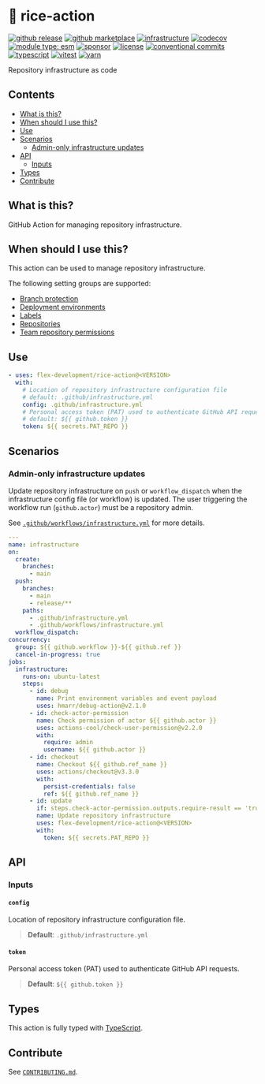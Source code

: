 # :rice: rice-action

[![github release](https://img.shields.io/github/release/flex-development/rice-action.svg?logo=github)](https://github.com/flex-development/rice-action/releases/latest)
[![github marketplace](https://img.shields.io/badge/marketplace-rice--action-blue?logo=github)](https://github.com/marketplace/actions/rice-action)
[![infrastructure](https://github.com/flex-development/rice-action/actions/workflows/infrastructure.yml/badge.svg)](https://github.com/flex-development/rice-action/actions/workflows/infrastructure.yml)
[![codecov](https://codecov.io/gh/flex-development/rice-action/branch/main/graph/badge.svg?token=rtL6IuEtDK)](https://codecov.io/gh/flex-development/rice-action)
[![module type: esm](https://img.shields.io/badge/module%20type-esm-brightgreen)](https://github.com/voxpelli/badges-cjs-esm)
[![sponsor](https://img.shields.io/badge/sponsor-flex--development-blue.svg?logo=github)](https://github.com/sponsors/flex-development)
[![license](https://img.shields.io/github/license/flex-development/rice-action.svg)](LICENSE.md)
[![conventional commits](https://img.shields.io/badge/-conventional%20commits-fe5196?logo=conventional-commits&logoColor=ffffff)](https://conventionalcommits.org/)
[![typescript](https://img.shields.io/badge/-typescript-3178c6?logo=typescript&logoColor=ffffff)](https://typescriptlang.org/)
[![vitest](https://img.shields.io/badge/-vitest-6e9f18?style=flat&logo=vitest&logoColor=ffffff)](https://vitest.dev/)
[![yarn](https://img.shields.io/badge/-yarn-2c8ebb?style=flat&logo=yarn&logoColor=ffffff)](https://yarnpkg.com/)

Repository infrastructure as code

## Contents

- [What is this?](#what-is-this)
- [When should I use this?](#when-should-i-use-this)
- [Use](#use)
- [Scenarios](#scenarios)
  - [Admin-only infrastructure updates](#admin-only-infrastructure-updates)
- [API](#api)
  - [Inputs](#inputs)
- [Types](#types)
- [Contribute](#contribute)

## What is this?

GitHub Action for managing repository infrastructure.

## When should I use this?

This action can be used to manage repository infrastructure.

The following setting groups are supported:

- [Branch protection][1]
- [Deployment environments][2]
- [Labels][3]
- [Repositories][4]
- [Team repository permissions][5]

## Use

```yaml
- uses: flex-development/rice-action@<VERSION>
  with:
    # Location of repository infrastructure configuration file
    # default: .github/infrastructure.yml
    config: .github/infrastructure.yml
    # Personal access token (PAT) used to authenticate GitHub API requests
    # default: ${{ github.token }}
    token: ${{ secrets.PAT_REPO }}
```

## Scenarios

### Admin-only infrastructure updates

Update repository infrastructure on `push` or `workflow_dispatch` when the infrastructure config file (or workflow) is
updated. The user triggering the workflow run (`github.actor`) must be a repository admin.

See [`.github/workflows/infrastructure.yml`](.github/workflows/infrastructure.yml) for more details.

```yaml
---
name: infrastructure
on:
  create:
    branches:
      - main
  push:
    branches:
      - main
      - release/**
    paths:
      - .github/infrastructure.yml
      - .github/workflows/infrastructure.yml
  workflow_dispatch:
concurrency:
  group: ${{ github.workflow }}-${{ github.ref }}
  cancel-in-progress: true
jobs:
  infrastructure:
    runs-on: ubuntu-latest
    steps:
      - id: debug
        name: Print environment variables and event payload
        uses: hmarr/debug-action@v2.1.0
      - id: check-actor-permission
        name: Check permission of actor ${{ github.actor }}
        uses: actions-cool/check-user-permission@v2.2.0
        with:
          require: admin
          username: ${{ github.actor }}
      - id: checkout
        name: Checkout ${{ github.ref_name }}
        uses: actions/checkout@v3.3.0
        with:
          persist-credentials: false
          ref: ${{ github.ref_name }}
      - id: update
        if: steps.check-actor-permission.outputs.require-result == 'true'
        name: Update repository infrastructure
        uses: flex-development/rice-action@<VERSION>
        with:
          token: ${{ secrets.PAT_REPO }}
```

## API

### Inputs

#### `config`

Location of repository infrastructure configuration file.

> **Default**: `.github/infrastructure.yml`

#### `token`

Personal access token (PAT) used to authenticate GitHub API requests.

> **Default**: `${{ github.token }}`

## Types

This action is fully typed with [TypeScript][6].

## Contribute

See [`CONTRIBUTING.md`](CONTRIBUTING.md).

[1]: https://docs.github.com/rest/branches/branch-protection#update-branch-protection
[2]: https://docs.github.com/rest/deployments/environments#create-or-update-an-environment
[3]: https://docs.github.com/rest/issues/labels
[4]: https://docs.github.com/rest/repos/repos#update-a-repository
[5]: https://docs.github.com/rest/teams/teams#add-or-update-team-repository-permissions
[6]: https://www.typescriptlang.org/
